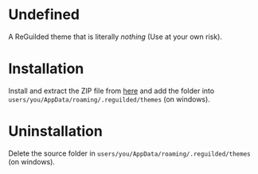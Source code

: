 # Undefined

A ReGuilded theme that is literally *nothing* (Use at your own risk).

# Installation

Install and extract the ZIP file from [here](https://github.com/gamertike/reguilded-theme-undefined/releases) and add the folder into `users/you/AppData/roaming/.reguilded/themes` (on windows).

# Uninstallation

Delete the source folder in `users/you/AppData/roaming/.reguilded/themes` (on windows).
